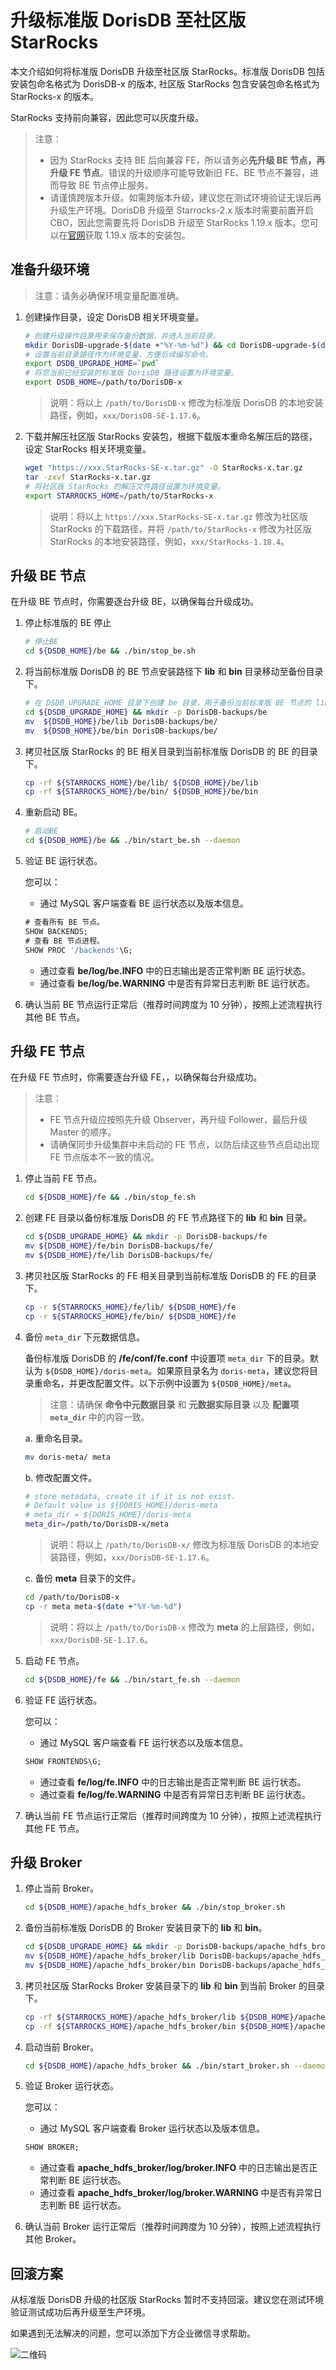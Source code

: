 # 升级标准版 DorisDB 至社区版 StarRocks

本文介绍如何将标准版 DorisDB 升级至社区版 StarRocks。标准版 DorisDB 包括安装包命名格式为 DorisDB-x 的版本, 社区版 StarRocks 包含安装包命名格式为 StarRocks-x 的版本。

StarRocks 支持前向兼容，因此您可以灰度升级。

> 注意：
>
> * 因为 StarRocks 支持 BE 后向兼容 FE，所以请务必**先升级 BE 节点，再升级 FE 节点**。错误的升级顺序可能导致新旧 FE、BE 节点不兼容，进而导致 BE 节点停止服务。
> * 请谨慎跨版本升级。如需跨版本升级，建议您在测试环境验证无误后再升级生产环境。DorisDB 升级至 Starrocks-2.x 版本时需要前置开启 CBO，因此您需要先将 DorisDB 升级至 StarRocks 1.19.x 版本。您可以在[官网](https://www.starrocks.com/zh-CN/download)获取 1.19.x 版本的安装包。

## 准备升级环境

> 注意：请务必确保环境变量配置准确。

1. 创建操作目录，设定 DorisDB 相关环境变量。

    ```bash
    # 创建升级操作目录用来保存备份数据，并进入当前目录。
    mkdir DorisDB-upgrade-$(date +"%Y-%m-%d") && cd DorisDB-upgrade-$(date +"%Y-%m-%d")
    # 设置当前目录路径作为环境变量，方便后续编写命令。
    export DSDB_UPGRADE_HOME=`pwd`
    # 将您当前已经安装的标准版 DorisDB 路径设置为环境变量。
    export DSDB_HOME=/path/to/DorisDB-x
    ```

    > 说明：将以上 `/path/to/DorisDB-x` 修改为标准版 DorisDB 的本地安装路径，例如，`xxx/DorisDB-SE-1.17.6`。

2. 下载并解压社区版 StarRocks 安装包，根据下载版本重命名解压后的路径，设定 StarRocks 相关环境变量。

    ```bash
    wget "https://xxx.StarRocks-SE-x.tar.gz" -O StarRocks-x.tar.gz
    tar -zxvf StarRocks-x.tar.gz
    # 将社区版 StarRocks 的解压文件路径设置为环境变量。
    export STARROCKS_HOME=/path/to/StarRocks-x
    ```

    > 说明：将以上 `https://xxx.StarRocks-SE-x.tar.gz` 修改为社区版 StarRocks 的下载路径，并将 `/path/to/StarRocks-x` 修改为社区版 StarRocks 的本地安装路径，例如，`xxx/StarRocks-1.18.4`。

## 升级 BE 节点

在升级 BE 节点时，你需要逐台升级 BE，以确保每台升级成功。

1. 停止标准版的 BE 停止

    ```bash
    # 停止BE
    cd ${DSDB_HOME}/be && ./bin/stop_be.sh
    ```

2. 将当前标准版 DorisDB 的 BE 节点安装路径下 **lib** 和 **bin** 目录移动至备份目录下。

    ```bash
    # 在 DSDB_UPGRADE_HOME 目录下创建 be 目录，用于备份当前标准版 BE 节点的 lib。
    cd ${DSDB_UPGRADE_HOME} && mkdir -p DorisDB-backups/be
    mv  ${DSDB_HOME}/be/lib DorisDB-backups/be/
    mv  ${DSDB_HOME}/be/bin DorisDB-backups/be/
    ```

3. 拷贝社区版 StarRocks 的 BE 相关目录到当前标准版 DorisDB 的 BE 的目录下。

    ```bash
    cp -rf ${STARROCKS_HOME}/be/lib/ ${DSDB_HOME}/be/lib
    cp -rf ${STARROCKS_HOME}/be/bin/ ${DSDB_HOME}/be/bin
    ```

4. 重新启动 BE。

    ```bash
    # 启动BE
    cd ${DSDB_HOME}/be && ./bin/start_be.sh --daemon
    ```

5. 验证 BE 运行状态。

    您可以：

    * 通过 MySQL 客户端查看 BE 运行状态以及版本信息。

    ```sql
    # 查看所有 BE 节点。
    SHOW BACKENDS;
    # 查看 BE 节点进程。
    SHOW PROC '/backends'\G;
    ```

    * 通过查看 **be/log/be.INFO** 中的日志输出是否正常判断 BE 运行状态。
    * 通过查看 **be/log/be.WARNING** 中是否有异常日志判断 BE 运行状态。

6. 确认当前 BE 节点运行正常后（推荐时间跨度为 10 分钟），按照上述流程执行其他 BE 节点。

## 升级 FE 节点

在升级 FE 节点时，你需要逐台升级 FE，，以确保每台升级成功。

> 注意：
>
> * FE 节点升级应按照先升级 Observer，再升级 Follower，最后升级 Master 的顺序。
> * 请确保同步升级集群中未启动的 FE 节点，以防后续这些节点启动出现 FE 节点版本不一致的情况。

1. 停止当前 FE 节点。

    ```bash
    cd ${DSDB_HOME}/fe && ./bin/stop_fe.sh
    ```

2. 创建 FE 目录以备份标准版 DorisDB 的 FE 节点路径下的 **lib** 和 **bin** 目录。

    ```bash
    cd ${DSDB_UPGRADE_HOME} && mkdir -p DorisDB-backups/fe
    mv ${DSDB_HOME}/fe/bin DorisDB-backups/fe/
    mv ${DSDB_HOME}/fe/lib DorisDB-backups/fe/
    ```

3. 拷贝社区版 StarRocks 的 FE 相关目录到当前标准版 DorisDB 的 FE 的目录下。

    ```bash
    cp -r ${STARROCKS_HOME}/fe/lib/ ${DSDB_HOME}/fe
    cp -r ${STARROCKS_HOME}/fe/bin/ ${DSDB_HOME}/fe
    ```

4. 备份 `meta_dir` 下元数据信息。

    备份标准版 DorisDB 的 **/fe/conf/fe.conf** 中设置项 `meta_dir` 下的目录。默认为 `${DSDB_HOME}/doris-meta`。如果原目录名为 `doris-meta`，建议您将目录重命名，并更改配置文件。以下示例中设置为 `${DSDB_HOME}/meta`。

    > 注意：请确保 **命令中元数据目录** 和 **元数据实际目录** 以及 **配置项 `meta_dir`** 中的内容一致。

    a. 重命名目录。

    ```bash
    mv doris-meta/ meta
    ```

    b. 修改配置文件。

    ```bash
    # store metadata, create it if it is not exist.
    # Default value is ${DORIS_HOME}/doris-meta
    # meta_dir = ${DORIS_HOME}/doris-meta
    meta_dir=/path/to/DorisDB-x/meta
    ```

    > 说明：将以上 `/path/to/DorisDB-x/` 修改为标准版 DorisDB 的本地安装路径，例如，`xxx/DorisDB-SE-1.17.6`。

    c. 备份 **meta** 目录下的文件。

    ```bash
    cd /path/to/DorisDB-x
    cp -r meta meta-$(date +"%Y-%m-%d")
    ```

    > 说明：将以上 `/path/to/DorisDB-x` 修改为 **meta** 的上层路径，例如，`xxx/DorisDB-SE-1.17.6`。

5. 启动 FE 节点。

    ```bash
    cd ${DSDB_HOME}/fe && ./bin/start_fe.sh --daemon
    ```

6. 验证 FE 运行状态。

    您可以：

    * 通过 MySQL 客户端查看 FE 运行状态以及版本信息。

    ```sql
    SHOW FRONTENDS\G;
    ```

    * 通过查看 **fe/log/fe.INFO** 中的日志输出是否正常判断 BE 运行状态。
    * 通过查看 **fe/log/fe.WARNING** 中是否有异常日志判断 BE 运行状态。

7. 确认当前 FE 节点运行正常后（推荐时间跨度为 10 分钟），按照上述流程执行其他 FE 节点。

## 升级 Broker

1. 停止当前 Broker。

    ```bash
    cd ${DSDB_HOME}/apache_hdfs_broker && ./bin/stop_broker.sh
    ```

2. 备份当前标准版 DorisDB 的 Broker 安装目录下的 **lib** 和 **bin**。

    ```bash
    cd ${DSDB_UPGRADE_HOME} && mkdir -p DorisDB-backups/apache_hdfs_broker
    mv ${DSDB_HOME}/apache_hdfs_broker/lib DorisDB-backups/apache_hdfs_broker/
    mv ${DSDB_HOME}/apache_hdfs_broker/bin DorisDB-backups/apache_hdfs_broker/
    ```

3. 拷贝社区版 StarRocks Broker 安装目录下的 **lib** 和 **bin** 到当前 Broker 的目录下。

    ```bash
    cp -rf ${STARROCKS_HOME}/apache_hdfs_broker/lib ${DSDB_HOME}/apache_hdfs_broker
    cp -rf ${STARROCKS_HOME}/apache_hdfs_broker/bin ${DSDB_HOME}/apache_hdfs_broker
    ```

4. 启动当前 Broker。

    ```bash
    cd ${DSDB_HOME}/apache_hdfs_broker && ./bin/start_broker.sh --daemon
    ```

5. 验证 Broker 运行状态。

    您可以：

    * 通过 MySQL 客户端查看 Broker 运行状态以及版本信息。

    ```sql
    SHOW BROKER;
    ```

    * 通过查看 **apache_hdfs_broker/log/broker.INFO** 中的日志输出是否正常判断 BE 运行状态。
    * 通过查看 **apache_hdfs_broker/log/broker.WARNING** 中是否有异常日志判断 BE 运行状态。

6. 确认当前 Broker 运行正常后（推荐时间跨度为 10 分钟），按照上述流程执行其他 Broker。

## 回滚方案

从标准版 DorisDB 升级的社区版 StarRocks 暂时不支持回滚。建议您在测试环境验证测试成功后再升级至生产环境。

如果遇到无法解决的问题，您可以添加下方企业微信寻求帮助。

![二维码](../assets/8.3.1.png)


